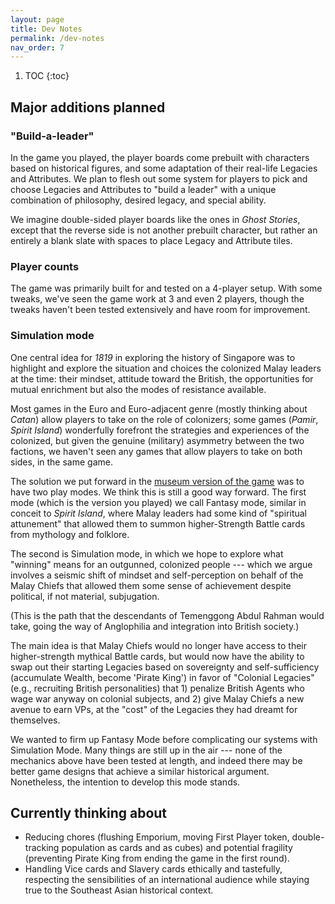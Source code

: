 ```yaml
---
layout: page
title: Dev Notes
permalink: /dev-notes
nav_order: 7
---
```

1. TOC
{:toc}

## Major additions planned

### "Build-a-leader"
In the game you played, the player boards come prebuilt with characters based on historical figures, and some adaptation of their real-life Legacies and Attributes. We plan to flesh out some system for players to pick and choose Legacies and Attributes to "build a leader" with a unique combination of philosophy, desired legacy, and special ability. 

We imagine double-sided player boards like the ones in *Ghost Stories*, except that the reverse side is not another prebuilt character, but rather an entirely a blank slate with spaces to place Legacy and Attribute tiles.

### Player counts
The game was primarily built for and tested on a 4-player setup. With some tweaks, we've seen the game work at 3 and even 2 players, though the tweaks haven't been tested extensively and have room for improvement.

### Simulation mode

One central idea for *1819* in exploring the history of Singapore was to highlight and explore the situation and choices the colonized Malay leaders at the time: their mindset, attitude toward the British, the opportunities for mutual enrichment but also the modes of resistance available.

Most games in the Euro and Euro-adjacent genre (mostly thinking about *Catan*) allow players to take on the role of colonizers; some games (*Pamir*, *Spirit Island*) wonderfully forefront the strategies and experiences of the colonized, but given the genuine (military) asymmetry between the two factions, we haven't seen any games that allow players to take on both sides, in the same game.

The solution we put forward in the [museum version of the game](https://www.youtube.com/watch?v=GLmy896EBU4) was to have two play modes. We think this is still a good way forward. The first mode (which is the version you played) we call Fantasy mode, similar in conceit to *Spirit Island*, where Malay leaders had some kind of "spiritual attunement" that allowed them to summon higher-Strength Battle cards from mythology and folklore.

The second is Simulation mode, in which we hope to explore what "winning" means for an outgunned, colonized people --- which we argue involves a seismic shift of mindset and self-perception on behalf of the Malay Chiefs that allowed them some sense of achievement despite political, if not material, subjugation.

(This is the path that the descendants of Temenggong Abdul Rahman would take, going the way of Anglophilia and integration into British society.)

The main idea is that Malay Chiefs would no longer have access to their higher-strength mythical Battle cards, but would now have the ability to swap out their starting Legacies based on sovereignty and self-sufficiency (accumulate Wealth, become 'Pirate King') in favor of "Colonial Legacies" (e.g., recruiting British personalities) that 1) penalize British Agents who wage war anyway on colonial subjects, and 2) give Malay Chiefs a new avenue to earn VPs, at the "cost" of the Legacies they had dreamt for themselves.

We wanted to firm up Fantasy Mode before complicating our systems with Simulation Mode. Many things are still up in the air --- none of the mechanics above have been tested at length, and indeed there may be better game designs that achieve a similar historical argument. Nonetheless, the intention to develop this mode stands.

## Currently thinking about
- Reducing chores (flushing Emporium, moving First Player token, double-tracking population as cards and as cubes) and potential fragility (preventing Pirate King from ending the game in the first round).
- Handling Vice cards and Slavery cards ethically and tastefully, respecting the sensibilities of an international audience while staying true to the Southeast Asian historical context.